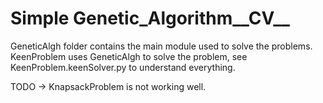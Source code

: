 # Simple Genetic_Algorithm__CV__
GeneticAlgh folder contains the main module used to solve the problems.
KeenProblem uses GeneticAlgh to solve the problem,
see KeenProblem.keenSolver.py to understand everything.

TODO -> KnapsackProblem is not working well.
